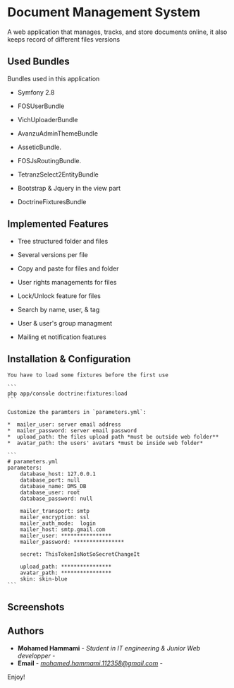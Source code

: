 Document Management System
==========================

A web application that manages, tracks, and store documents online, it also keeps record of different files versions

Used Bundles
--------------

Bundles used in this application

  * Symfony 2.8

  * FOSUserBundle

  * VichUploaderBundle

  * AvanzuAdminThemeBundle

  * AsseticBundle.
  
  * FOSJsRoutingBundle.
  
  * TetranzSelect2EntityBundle
  
  * Bootstrap & Jquery in the view part
  
  * DoctrineFixturesBundle

Implemented Features
--------------

  * Tree structured folder and files
  
  * Several versions per file
  
  * Copy and paste for files and folder
  
  * User rights managements for files
  
  * Lock/Unlock feature for files
  
  * Search by name, user, & tag
  
  * User & user's group managment
  
  * Mailing et notification features
  
Installation & Configuration
----------------------------

    You have to load some fixtures before the first use
    
    ```
    php app/console doctrine:fixtures:load
    ```
    
    Customize the paramters in `parameters.yml`:
    
    *  mailer_user: server email address 
    *  mailer_password: server email password
    *  upload_path: the files upload path *must be outside web folder**
    *  avatar_path: the users' avatars *must be inside web folder*
    
    ```
    # parameters.yml
    parameters:
        database_host: 127.0.0.1
        database_port: null
        database_name: DMS_DB
        database_user: root
        database_password: null
    
        mailer_transport: smtp
        mailer_encryption: ssl
        mailer_auth_mode:  login
        mailer_host: smtp.gmail.com
        mailer_user: ****************
        mailer_password: ****************
    
        secret: ThisTokenIsNotSoSecretChangeIt
    
        upload_path: ****************
        avatar_path: ****************
        skin: skin-blue
    ```
    

Screenshots
-----------



Authors
--------------  

* **Mohamed Hammami** - *Student in IT engineering & Junior Web developper* - 
* **Email** - *mohamed.hammami.112358@gmail.com* - 

Enjoy!

